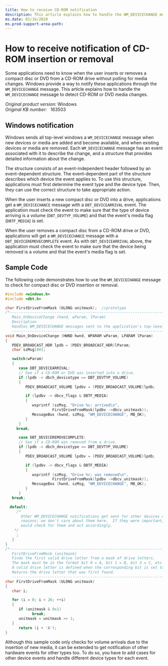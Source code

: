 ```yaml
---
title: How to receive CD-ROM notification
description: This article explains how to handle the WM_DEVICECHANGE message to detect CD-ROM or DVD media changes.
ms.date: 03/16/2020
ms.prod-support-area-path: 
---
```

# How to receive notification of CD-ROM insertion or removal

Some applications need to know when the user inserts or removes a compact disc or DVD from a CD-ROM drive without polling for media changes. Windows provide a way to notify these applications through the `WM_DEVICECHANGE` message. This article explains how to handle the `WM_DEVICECHANGE` message to detect CD-ROM or DVD media changes.

_Original product version:_ Windows  
_Original KB number:_ &nbsp; 163503

## Windows notification

Windows sends all top-level windows a `WM_DEVICECHANGE` message when new devices or media are added and become available, and when existing devices or media are removed. Each `WM_DEVICECHANGE` message has an event associated with it to describe the change, and a structure that provides detailed information about the change.

The structure consists of an event-independent header followed by an event-dependent structure. The event-dependent part of the structure describes which device the event applies to. To use this structure, applications must first determine the event type and the device type. Then, they can use the correct structure to take appropriate action.

When the user inserts a new compact disc or DVD into a drive, applications get a `WM_DEVICECHANCE` message with a `DBT_DEVICEARRIVAL` event. The application must check the event to make sure that the type of device arriving is a volume (`DBT_DEVTYP_VOLUME`) and that the event's media flag (`DBTF_MEDIA`) is set.

When the user removes a compact disc from a CD-ROM drive or DVD, applications will get a `WM_DEVICECHANCE` message with a `DBT_DEVICEREMOVECOMPLETE` event. As with `DBT_DEVICEARRIVAL` above, the application must check the event to make sure that the device being removed is a volume and that the event's media flag is set.

## Sample Code

The following code demonstrates how to use the `WM_DEVICECHANGE` message to check for compact disc or DVD insertion or removal.

``` cpp
#include <windows.h>
#include <dbt.h>

char FirstDriveFromMask (ULONG unitmask);  //prototype
/*----------------------------------------------------------------------
   Main_OnDeviceChange (hwnd, wParam, lParam)
   Description
   Handles WM_DEVICECHANGE messages sent to the application's top-level window.
   ----------------------------------------------------------------------*/
void Main_OnDeviceChange (HWND hwnd, WPARAM wParam, LPARAM lParam)
{
   PDEV_BROADCAST_HDR lpdb = (PDEV_BROADCAST_HDR)lParam;
   char szMsg[80];

   switch(wParam)
   {
      case DBT_DEVICEARRIVAL:
      // See if a CD-ROM or DVD was inserted into a drive.
      if (lpdb -> dbch_devicetype == DBT_DEVTYP_VOLUME)
      {
         PDEV_BROADCAST_VOLUME lpdbv = (PDEV_BROADCAST_VOLUME)lpdb;

         if (lpdbv -> dbcv_flags & DBTF_MEDIA)
         {
            wsprintf (szMsg, "Drive %c: arrived\n",
                     FirstDriveFromMask(lpdbv ->dbcv_unitmask));
            MessageBox (hwnd, szMsg, "WM_DEVICECHANGE", MB_OK);
         }
      }
     break;

      case DBT_DEVICEREMOVECOMPLETE:
      // See if a CD-ROM was removed from a drive.
      if (lpdb -> dbch_devicetype == DBT_DEVTYP_VOLUME)
      {
         PDEV_BROADCAST_VOLUME lpdbv = (PDEV_BROADCAST_VOLUME)lpdb;

         if (lpdbv -> dbcv_flags & DBTF_MEDIA)
         {
            wsprintf (szMsg, "Drive %c: was removed\n",
                     FirstDriveFromMask(lpdbv ->dbcv_unitmask));
            MessageBox (hwnd, szMsg, "WM_DEVICECHANGE", MB_OK);
         }
      }
   break;

  default:
     /*
       Other WM_DEVICECHANGE notifications get sent for other devices or 
       reasons; we don't care about them here.  If they were important, we 
       would check for them and act accordingly.
    */
     ;
   }
}
/*----------------------------------------------------------------------
   FirstDriveFromMask (unitmask)
   Finds the first valid drive letter from a mask of drive letters. 
   The mask must be in the format bit 0 = A, bit 1 = B, bit 3 = C, etc.
   A valid drive letter is defined when the corresponding bit is set to 1.
   Returns the drive letter that was first found.
   ----------------------------------------------------------------------*/
char FirstDriveFromMask (ULONG unitmask)
{
   char i;

   for (i = 0; i < 26; ++i)
   {
      if (unitmask & 0x1)
            break;
      unitmask = unitmask >> 1;
   }
      return (i + 'A');
}
```

Although this sample code only checks for volume arrivals due to the insertion of new media, it can be extended to get notification of other hardware events for other types too. To do so, you have to add cases for other device events and handle different device types for each event.
